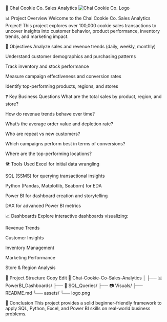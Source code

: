 🍪 Chai Cookie Co. Sales Analytics
![Chai Cookie Co. Logo](https://github.com/asinsaini1910/cookie-sales-analytics/blob/main/assets/logo.png?raw=true)

📊 Project Overview
Welcome to the Chai Cookie Co. Sales Analytics Project!
This project explores over 100,000 cookie sales transactions to uncover insights into customer behavior, product performance, inventory trends, and marketing impact.

🎯 Objectives
Analyze sales and revenue trends (daily, weekly, monthly)

Understand customer demographics and purchasing patterns

Track inventory and stock performance

Measure campaign effectiveness and conversion rates

Identify top-performing products, regions, and stores

❓ Key Business Questions
What are the total sales by product, region, and store?

How do revenue trends behave over time?

What’s the average order value and depletion rate?

Who are repeat vs new customers?

Which campaigns perform best in terms of conversions?

Where are the top-performing locations?

🛠 Tools Used
Excel for initial data wrangling

SQL (SSMS) for querying transactional insights

Python (Pandas, Matplotlib, Seaborn) for EDA

Power BI for dashboard creation and storytelling

DAX for advanced Power BI metrics

📈 Dashboards
Explore interactive dashboards visualizing:

Revenue Trends

Customer Insights

Inventory Management

Marketing Performance

Store & Region Analysis

📂 Project Structure
Copy
Edit
📁 Chai-Cookie-Co-Sales-Analytics
│
├── 📊 PowerBI_Dashboards/
├── 📁 SQL_Queries/
├── 📷 Visuals/
├── README.md
└── assets/
    └── logo.png

📌 Conclusion
This project provides a solid beginner-friendly framework to apply SQL, Python, Excel, and Power BI skills on real-world business problems.
